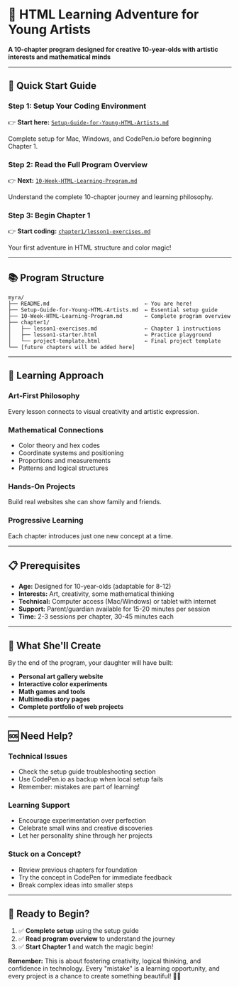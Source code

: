 # 🎨 HTML Learning Adventure for Young Artists

**A 10-chapter program designed for creative 10-year-olds with artistic interests and mathematical minds**

---

## 🚀 Quick Start Guide

### **Step 1: Setup Your Coding Environment**
👉 **Start here:** [`Setup-Guide-for-Young-HTML-Artists.md`](./Setup-Guide-for-Young-HTML-Artists.md)

Complete setup for Mac, Windows, and CodePen.io before beginning Chapter 1.

### **Step 2: Read the Full Program Overview**
👉 **Next:** [`10-Week-HTML-Learning-Program.md`](./10-Week-HTML-Learning-Program.md)

Understand the complete 10-chapter journey and learning philosophy.

### **Step 3: Begin Chapter 1**
👉 **Start coding:** [`chapter1/lesson1-exercises.md`](./chapter1/lesson1-exercises.md)

Your first adventure in HTML structure and color magic!

---

## 📚 Program Structure

```
myra/
├── README.md                              ← You are here!
├── Setup-Guide-for-Young-HTML-Artists.md  ← Essential setup guide
├── 10-Week-HTML-Learning-Program.md       ← Complete program overview
├── chapter1/
│   ├── lesson1-exercises.md               ← Chapter 1 instructions
│   ├── lesson1-starter.html               ← Practice playground
│   └── project-template.html              ← Final project template
└── [future chapters will be added here]
```

---

## 🎯 Learning Approach

### **Art-First Philosophy**
Every lesson connects to visual creativity and artistic expression.

### **Mathematical Connections**
- Color theory and hex codes
- Coordinate systems and positioning  
- Proportions and measurements
- Patterns and logical structures

### **Hands-On Projects**
Build real websites she can show family and friends.

### **Progressive Learning**
Each chapter introduces just one new concept at a time.

---

## 📋 Prerequisites

- **Age:** Designed for 10-year-olds (adaptable for 8-12)
- **Interests:** Art, creativity, some mathematical thinking
- **Technical:** Computer access (Mac/Windows) or tablet with internet
- **Support:** Parent/guardian available for 15-20 minutes per session
- **Time:** 2-3 sessions per chapter, 30-45 minutes each

---

## 🌟 What She'll Create

By the end of the program, your daughter will have built:

- **Personal art gallery website**
- **Interactive color experiments**
- **Math games and tools**
- **Multimedia story pages**
- **Complete portfolio of web projects**

---

## 🆘 Need Help?

### **Technical Issues**
- Check the setup guide troubleshooting section
- Use CodePen.io as backup when local setup fails
- Remember: mistakes are part of learning!

### **Learning Support**
- Encourage experimentation over perfection
- Celebrate small wins and creative discoveries
- Let her personality shine through her projects

### **Stuck on a Concept?**
- Review previous chapters for foundation
- Try the concept in CodePen for immediate feedback
- Break complex ideas into smaller steps

---

## 🎉 Ready to Begin?

1. ✅ **Complete setup** using the setup guide
2. ✅ **Read program overview** to understand the journey  
3. ✅ **Start Chapter 1** and watch the magic begin!

**Remember:** This is about fostering creativity, logical thinking, and confidence in technology. Every "mistake" is a learning opportunity, and every project is a chance to create something beautiful! 🚀✨
